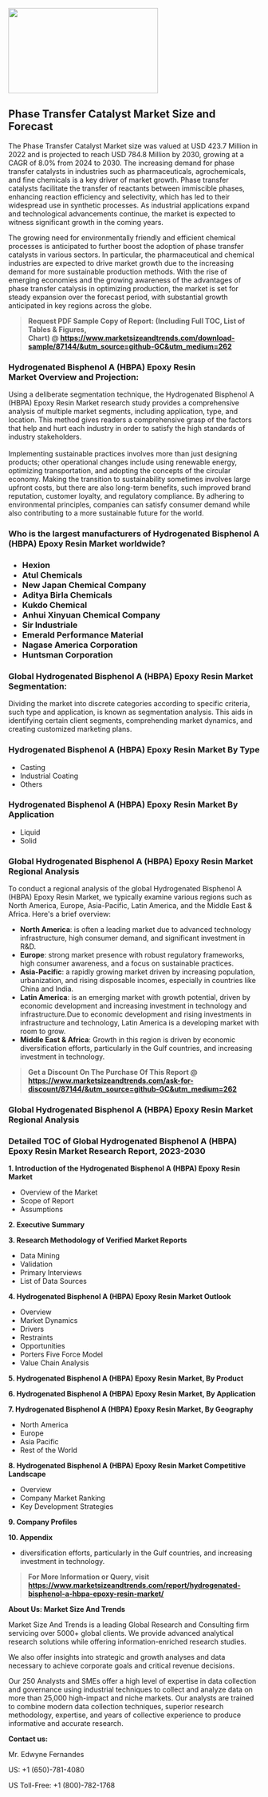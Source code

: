 <p><img class="alignnone size-medium wp-image-20088" src="https://ffe5etoiles.com/wp-content/uploads/2024/12/MST1-300x171.png" alt="" width="300" height="171" /></p><h2>Phase Transfer Catalyst Market Size and Forecast</h2><p>The Phase Transfer Catalyst Market size was valued at USD 423.7 Million in 2022 and is projected to reach USD 784.8 Million by 2030, growing at a CAGR of 8.0% from 2024 to 2030. The increasing demand for phase transfer catalysts in industries such as pharmaceuticals, agrochemicals, and fine chemicals is a key driver of market growth. Phase transfer catalysts facilitate the transfer of reactants between immiscible phases, enhancing reaction efficiency and selectivity, which has led to their widespread use in synthetic processes. As industrial applications expand and technological advancements continue, the market is expected to witness significant growth in the coming years.</p><p>The growing need for environmentally friendly and efficient chemical processes is anticipated to further boost the adoption of phase transfer catalysts in various sectors. In particular, the pharmaceutical and chemical industries are expected to drive market growth due to the increasing demand for more sustainable production methods. With the rise of emerging economies and the growing awareness of the advantages of phase transfer catalysis in optimizing production, the market is set for steady expansion over the forecast period, with substantial growth anticipated in key regions across the globe.</p></p><blockquote id="" class=""><strong>Request PDF Sample Copy of Report: (Including Full TOC, List of Tables &amp; Figures, Chart)&nbsp;@&nbsp;<strong><a href="https://www.marketsizeandtrends.com/download-sample/87144/&utm_source=github-GC&utm_medium=262" target="_blank">https://www.marketsizeandtrends.com/download-sample/87144/&utm_source=github-GC&utm_medium=262</a></strong></strong></blockquote><h3 id="" class="">Hydrogenated Bisphenol A (HBPA) Epoxy Resin Market&nbsp;Overview and Projection:</h3><p id="" class="">Using a deliberate segmentation technique, the Hydrogenated Bisphenol A (HBPA) Epoxy Resin Market research study provides a comprehensive analysis of multiple market segments, including application, type, and location. This method gives readers a comprehensive grasp of the factors that help and hurt each industry in order to satisfy the high standards of industry stakeholders. <br /> <br />Implementing sustainable practices involves more than just designing products; other operational changes include using renewable energy, optimizing transportation, and adopting the concepts of the circular economy. Making the transition to sustainability sometimes involves large upfront costs, but there are also long-term benefits, such improved brand reputation, customer loyalty, and regulatory compliance. By adhering to environmental principles, companies can satisfy consumer demand while also contributing to a more sustainable future for the world.</p><h3 id="" class="">Who is the largest manufacturers of&nbsp;Hydrogenated Bisphenol A (HBPA) Epoxy Resin Market worldwide?</h3><h3 class=""><p><ul><li>Hexion </li><li> Atul Chemicals </li><li> New Japan Chemical Company </li><li> Aditya Birla Chemicals </li><li> Kukdo Chemical </li><li> Anhui Xinyuan Chemical Company </li><li> Sir Industriale </li><li> Emerald Performance Material </li><li> Nagase America Corporation </li><li> Huntsman Corporation</li></ul></p></h3><h3 id="" class="">Global&nbsp;Hydrogenated Bisphenol A (HBPA) Epoxy Resin Market Segmentation:</h3><p id="" class="">Dividing the market into discrete categories according to specific criteria, such type and application, is known as segmentation analysis. This aids in identifying certain client segments, comprehending market dynamics, and creating customized marketing plans.</p><h3 id="" class="">Hydrogenated Bisphenol A (HBPA) Epoxy Resin Market&nbsp;By Type</h3><p><p><ul><li>Casting</li><li> Industrial Coating</li><li> Others</p></li></ul></p></p><h3 id="" class="">Hydrogenated Bisphenol A (HBPA) Epoxy Resin Market&nbsp;By Application</h3><p class=""><p><ul><li>Liquid</li><li> Solid</li></ul></p></p><h3 id="" class="">Global Hydrogenated Bisphenol A (HBPA) Epoxy Resin Market Regional Analysis</h3><p id="" class="">To conduct a regional analysis of the global Hydrogenated Bisphenol A (HBPA) Epoxy Resin Market, we typically examine various regions such as North America, Europe, Asia-Pacific, Latin America, and the Middle East &amp; Africa. Here's a brief overview:</p><ul><li><strong>North America</strong>: is often a leading market due to advanced technology infrastructure, high consumer demand, and significant investment in R&amp;D.</li><li><strong>Europe</strong>: strong market presence with robust regulatory frameworks, high consumer awareness, and a focus on sustainable practices.</li><li><strong>Asia-Pacific</strong>: a rapidly growing market driven by increasing population, urbanization, and rising disposable incomes, especially in countries like China and India.</li><li><strong>Latin America</strong>: is an emerging market with growth potential, driven by economic development and increasing investment in technology and infrastructure.Due to economic development and rising investments in infrastructure and technology, Latin America is a developing market with room to grow.</li><li><strong>Middle East &amp; Africa</strong>: Growth in this region is driven by economic diversification efforts, particularly in the Gulf countries, and increasing investment in technology.</li></ul><blockquote id="" class=""><strong>Get a Discount On The Purchase Of This Report @ <strong><a href="https://www.marketsizeandtrends.com/ask-for-discount/87144/&utm_source=github-GC&utm_medium=262" target="_blank">https://www.marketsizeandtrends.com/ask-for-discount/87144/&utm_source=github-GC&utm_medium=262</a></strong></strong></blockquote><h3 id="" class="">Global Hydrogenated Bisphenol A (HBPA) Epoxy Resin Market Regional Analysis</h3><h3 id="" class="">Detailed TOC of Global Hydrogenated Bisphenol A (HBPA) Epoxy Resin Market Research Report, 2023-2030</h3><p id="" class=""><strong>1. Introduction of the Hydrogenated Bisphenol A (HBPA) Epoxy Resin Market</strong></p><ul><li>Overview of the Market</li><li>Scope of Report</li><li>Assumptions</li></ul><p id="" class=""><strong>2. Executive Summary</strong></p><p id="" class=""><strong>3. Research Methodology of Verified Market Reports</strong></p><ul><li>Data Mining</li><li>Validation</li><li>Primary Interviews</li><li>List of Data Sources</li></ul><p id="" class=""><strong>4. Hydrogenated Bisphenol A (HBPA) Epoxy Resin Market Outlook</strong></p><ul><li>Overview</li><li>Market Dynamics</li><li>Drivers</li><li>Restraints</li><li>Opportunities</li><li>Porters Five Force Model</li><li>Value Chain Analysis</li></ul><p id="" class=""><strong>5. Hydrogenated Bisphenol A (HBPA) Epoxy Resin Market, By Product</strong></p><p id="" class=""><strong>6. Hydrogenated Bisphenol A (HBPA) Epoxy Resin Market, By Application</strong></p><p id="" class=""><strong>7. Hydrogenated Bisphenol A (HBPA) Epoxy Resin Market, By Geography</strong></p><ul><li>North America</li><li>Europe</li><li>Asia Pacific</li><li>Rest of the World</li></ul><p id="" class=""><strong>8. Hydrogenated Bisphenol A (HBPA) Epoxy Resin Market Competitive Landscape</strong></p><ul><li>Overview</li><li>Company Market Ranking</li><li>Key Development Strategies</li></ul><p id="" class=""><strong>9. Company Profiles</strong></p><p id="" class=""><strong>10. Appendix</strong></p><ul><li>diversification efforts, particularly in the Gulf countries, and increasing investment in technology.</li></ul><blockquote id="" class=""><strong>For More Information or Query, visit <strong><strong><a href="https://www.marketsizeandtrends.com/report/hydrogenated-bisphenol-a-hbpa-epoxy-resin-market/" target="_blank">https://www.marketsizeandtrends.com/report/hydrogenated-bisphenol-a-hbpa-epoxy-resin-market/</a></strong></strong></strong></blockquote><p id="" class=""><strong>About Us: Market Size And Trends</strong></p><p id="" class="">Market Size And Trends is a leading Global Research and Consulting firm servicing over 5000+ global clients. We provide advanced analytical research solutions while offering information-enriched research studies.</p><p id="" class="">We also offer insights into strategic and growth analyses and data necessary to achieve corporate goals and critical revenue decisions.</p><p id="" class="">Our 250 Analysts and SMEs offer a high level of expertise in data collection and governance using industrial techniques to collect and analyze data on more than 25,000 high-impact and niche markets. Our analysts are trained to combine modern data collection techniques, superior research methodology, expertise, and years of collective experience to produce informative and accurate research.</p><p id="" class=""><strong>Contact us:</strong></p><p id="" class="">Mr. Edwyne Fernandes</p><p id="" class="">US: +1 (650)-781-4080</p><p id="" class="">US Toll-Free: +1 (800)-782-1768</p>
